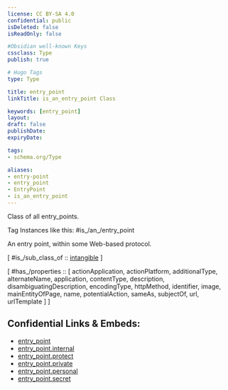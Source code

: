 ```yaml
---
license: CC BY-SA 4.0
confidential: public
isDeleted: false
isReadOnly: false

#Obsidian well-known Keys
cssclass: Type
publish: true

# Hugo Tags
type: Type

title: entry_point
linkTitle: is_an_entry_point Class

keywords: [entry_point]
layout: 
draft: false
publishDate:
expiryDate: 

tags:
- schema.org/Type

aliases:
- entry-point
- entry_point
- EntryPoint
- is_an_entry_point
---
```


Class of all entry_points.

Tag Instances like this: 
#is_/an_/entry_point

An entry point, within some Web-based protocol.

[ #is_/sub_class_of :: [intangible](schema.org/Type/is_a_/intangible.md) ]

[ #has_/properties :: [ actionApplication, actionPlatform, additionalType, alternateName, application, contentType, description, disambiguatingDescription, encodingType, httpMethod, identifier, image, mainEntityOfPage, name, potentialAction, sameAs, subjectOf, url, urlTemplate ] ]



## Confidential Links & Embeds: 
- [entry_point](../../../../../_public/schema.org/Type/is_a_/intangible/entry_point.md) 
- [entry_point.internal](../../../../../_internal/schema.org/Type/is_a_/intangible/entry_point.internal.md) 
- [entry_point.protect](../../../../../_protect/schema.org/Type/is_a_/intangible/entry_point.protect.md) 
- [entry_point.private](../../../../../_private/schema.org/Type/is_a_/intangible/entry_point.private.md) 
- [entry_point.personal](../../../../../_personal/schema.org/Type/is_a_/intangible/entry_point.personal.md) 
- [entry_point.secret](../../../../../_secret/schema.org/Type/is_a_/intangible/entry_point.secret.md) 
